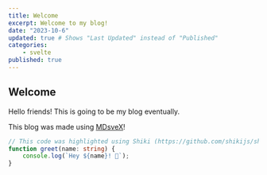 ```yaml
---
title: Welcome
excerpt: Welcome to my blog!
date: "2023-10-6"
updated: true # Shows "Last Updated" instead of "Published"
categories:
    - svelte
published: true
---
```


## Welcome

Hello friends! This is going to be my blog eventually.

This blog was made using [MDsveX](https://github.com/pngwn/MDsveX)!

```ts
// This code was highlighted using Shiki (https://github.com/shikijs/shiki)
function greet(name: string) {
    console.log(`Hey ${name}! 👋`);
}
```
